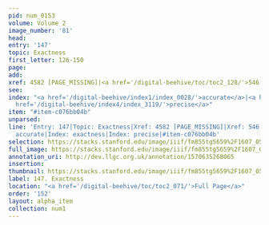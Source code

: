 ```yaml
---
pid: num_0153
volume: Volume 2
image_number: '81'
head: 
entry: '147'
topic: Exactness
first_letter: 126-150
page: 
add: 
xref: 4582 [PAGE_MISSING]|<a href='/digital-beehive/toc/toc2_128/'>546 [Punctilio]</a>
see: 
index: "<a href='/digital-beehive/index1/index_0028/'>accurate</a>|<a href='/digital-beehive/index2/index_1325/'>exactness</a>|<a
  href='/digital-beehive/index4/index_3119/'>precise</a>"
item: "#item-c076bb04b"
unparsed: 
line: 'Entry: 147|Topic: Exactness|Xref: 4582 [PAGE_MISSING]|Xref: 546 [Punctilio]|Index:
  accurate|Index: exactness|Index: precise|#item-c076bb04b'
selection: https://stacks.stanford.edu/image/iiif/fm855tg5659%2F1607_0548/272,3078,3093,573/full/0/default.jpg
full_image: https://stacks.stanford.edu/image/iiif/fm855tg5659%2F1607_0548/full/full/0/default.jpg
annotation_uri: http://dev.llgc.org.uk/annotation/1570635268065
insertion: 
thumbnail: https://stacks.stanford.edu/image/iiif/fm855tg5659%2F1607_0548/272,3078,600,180/250,/0/default.jpg
label: 147. Exactness
location: "<a href='/digital-beehive/toc/toc2_071/'>Full Page</a>"
order: '152'
layout: alpha_item
collection: num1
---
```

